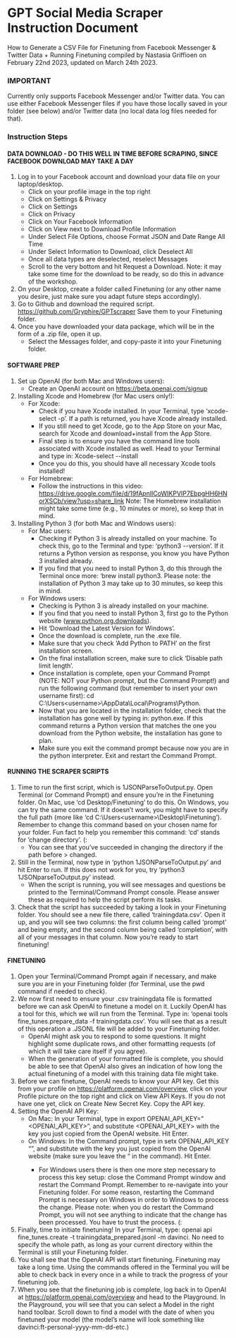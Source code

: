 # GPT Social Media Scraper Instruction Document
How to Generate a CSV File for Finetuning from Facebook Messenger & Twitter Data + Running Finetuning
compiled by Nastasia Griffioen on February 22nd 2023, updated on March 24th 2023.

### IMPORTANT
Currently only supports Facebook Messenger and/or Twitter data. You can use either Facebook Messenger files if you have those locally saved in your folder (see below) and/or Twitter data (no local data log files needed for that). 

### Instruction Steps
#### DATA DOWNLOAD - DO THIS WELL IN TIME BEFORE SCRAPING, SINCE FACEBOOK DOWNLOAD MAY TAKE A DAY
1.	Log in to your Facebook account and download your data file on your laptop/desktop.
    * Click on your profile image in the top right
    * Click on Settings & Privacy
    * Click on Settings
    * Click on Privacy
    * Click on Your Facebook Information
    * Click on View next to Download Profile Information
    * Under Select File Options, choose Format JSON and Date Range All Time
    * Under Select Information to Download, click Deselect All
    * Once all data types are deselected, reselect Messages
    * Scroll to the very bottom and hit Request a Download. Note: it may take some time for the download to be ready, so do this in advance of the workshop. 
2.	On your Desktop, create a folder called Finetuning (or any other name you desire, just make sure you adapt future steps accordingly).
3.	Go to Github and download the required script. https://github.com/Gryphire/GPTscraper Save them to your Finetuning folder.
4.	Once you have downloaded your data package, which will be in the form of a .zip file, open it up.
    * Select the Messages folder, and copy-paste it into your Finetuning folder. 

#### SOFTWARE PREP
1.	Set up OpenAI (for both Mac and Windows users):
    * Create an OpenAI account on https://beta.openai.com/signup 
2.	Installing Xcode and Homebrew (for Mac users only!):
    * For Xcode:
      * Check if you have Xcode installed. In your Terminal, type ‘xcode-select -p’. If a path is returned, you have Xcode already installed.
      * If you still need to get Xcode, go to the App Store on your Mac, search for Xcode and download+install from the App Store.
      * Final step is to ensure you have the command line tools associated with Xcode installed as well. Head to your Terminal and type in: Xcode-select --install
      * Once you do this, you should have all necessary Xcode tools installed!
    * For Homebrew: 
      * Follow the instructions in this video: https://drive.google.com/file/d/19fApnIlCoWIKPVIP7EbpgHH6HNorXSCb/view?usp=share_link Note: The Homebrew installation might take some time (e.g., 10 minutes or more), so keep that in mind.  
3. Installing Python 3 (for both Mac and Windows users):
    * For Mac users:
      * Checking if Python 3 is already installed on your machine. To check this, go to the Terminal and type: ‘python3 --version’. If it returns a Python version as response, you know you have Python 3 installed already.
      * If you find that you need to install Python 3, do this through the Terminal once more: ‘brew install python3. Please note: the installation of Python 3 may take up to 30 minutes, so keep this in mind. 
    * For Windows users:
      * Checking is Python 3 is already installed on your machine.
      * If you find that you need to install Python 3, first go to the Python website (www.python.org.downloads). 
      * Hit ‘Download the Latest Version for Windows’. 
      * Once the download is complete, run the .exe file. 
      * Make sure that you check ‘Add Python to PATH’ on the first installation screen. 
      * On the final installation screen, make sure to click ‘Disable path limit length’.
      * Once installation is complete, open your Command Prompt (NOTE: NOT your Python prompt, but the Command Prompt!) and run the following command (but remember to insert your own username first): cd C:\Users\<username>\AppData\Local\Programs\Python. 
      * Now that you are located in the installation folder, check that the installation has gone well by typing in: python.exe. If this command returns a Python version that matches the one you download from the Python website, the installation has gone to plan. 
      * Make sure you exit the command prompt because now you are in the python interpreter. Exit and restart the Command Prompt.

#### RUNNING THE SCRAPER SCRIPTS
1.	Time to run the first script, which is 1JSONParseToOutput.py. Open Terminal (or Command Prompt) and ensure you’re in the Finetuning folder. On Mac, use ‘cd Desktop/Finetuning’ to do this. On Windows, you can try the same command. If it doesn’t work, you might have to specify the full path (more like ‘cd C:\Users\<username>\Desktop\Finetuning’). Remember to change this command based on your chosen name for your folder. Fun fact to help you remember this command: ‘cd’ stands for ‘change directory’. (:
    * You can see that you’ve succeeded in changing the directory if the path before > changed.
2.	Still in the Terminal, now type in ‘python 1JSONParseToOutput.py’ and hit Enter to run.  If this does not work for you, try ‘python3 1JSONparseToOutput.py’ instead. 
    * When the script is running, you will see messages and questions be printed to the Terminal/Command Prompt console. Please answer these as required to help the script perform its tasks.
3.	Check that the script has succeeded by taking a look in your Finetuning folder. You should see a new file there, called ‘trainingdata.csv’. Open it up, and you will see two columns: the first column being called ‘prompt’ and being empty, and the second column being called ‘completion’, with all of your messages in that column. Now you’re ready to start finetuning!


#### FINETUNING
1.	Open your Terminal/Command Prompt again if necessary, and make sure you are in your Finetuning folder (for Terminal, use the pwd command if needed to check). 
2.	We now first need to ensure your .csv trainingdata file is formatted before we can ask OpenAI to finetune a model on it. Luckily OpenAI has a tool for this, which we will run from the Terminal. Type in: ‘openai tools fine_tunes.prepare_data -f trainingdata.csv’. You will see that as a result of this operation a .JSONL file will be added to your Finetuning folder.
    * OpenAI might ask you to respond to some questions. It might highlight some duplicate rows, and other formatting requests (of which it will take care itself if you agree). 
    * When the generation of your formatted file is complete, you should be able to see that OpenAI also gives an indication of how long the actual finetuning of a model with this training data file might take.
3.	Before we can finetune, OpenAI needs to know your API key. Get this from your profile on https://platform.openai.com/overview, click on your Profile picture on the top right and click on View API Keys. If you do not have one yet, click on Create New Secret Key. Copy the API key. 
4.	Setting the OpenAI API Key:
    * On Mac: In your Terminal, type in export OPENAI_API_KEY="<OPENAI_API_KEY>”, and substitute <OPENAI_API_KEY> with the key you just copied from the OpenAI website. Hit Enter. 
    * On Windows: In the Command prompt, type in setx OPENAI_API_KEY “<KEY>”, and substitute <KEY> with the key you just copied from the OpenAI website (make sure you leave the “ in the command). Hit Enter. 
      * For Windows users there is then one more step necessary to process this key setup: close the Command Prompt window and restart the Command Prompt. Remember to re-navigate into your Finetuning folder. For some reason, restarting the Command Prompt is necessary on Windows in order to Windows to process the change. Please note: when you do restart the Command Prompt, you will not see anything to indicate that the change has been processed. You have to trust the process. (:
5.	Finally, time to initiate finetuning! In your Terminal, type: openai api fine_tunes.create -t trainingdata_prepared.jsonl -m davinci. No need to specify the whole path, as long as your current directory within the Terminal is still your Finetuning folder.
6.	You shall see that the OpenAI API will start finetuning. Finetuning may take a long time.  Using the commands offered in the Terminal you will be able to check back in every once in a while to track the progress of your finetuning job.
7.	When you see that the finetuning job is complete, log back in to OpenAI at https://platform.openai.com/overview and head to the Playground. In the Playground, you will see that you can select a Model in the right hand toolbar. Scroll down to find a model with the date of when you finetuned your model (the model’s name will look something like davinci:ft-personal-yyyy-mm-dd-etc.)
